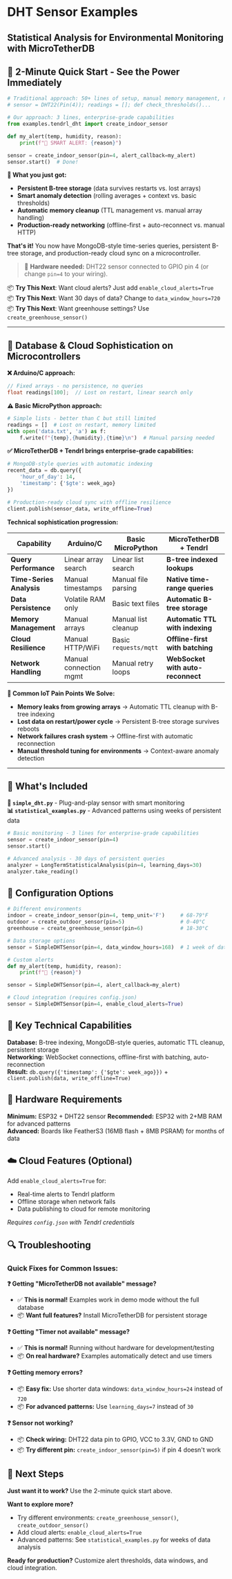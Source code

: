 # DHT Sensor Examples
## Statistical Analysis for Environmental Monitoring with MicroTetherDB

## 🚀 **2-Minute Quick Start - See the Power Immediately**

```python
# Traditional approach: 50+ lines of setup, manual memory management, network handling
# sensor = DHT22(Pin(4)); readings = []; def check_thresholds()...

# Our approach: 3 lines, enterprise-grade capabilities
from examples.tendrl_dht import create_indoor_sensor

def my_alert(temp, humidity, reason):
    print(f"🚨 SMART ALERT: {reason}")

sensor = create_indoor_sensor(pin=4, alert_callback=my_alert)
sensor.start()  # Done!
```

**🎯 What you just got:**
- **Persistent B-tree storage** (data survives restarts vs. lost arrays)
- **Smart anomaly detection** (rolling averages + context vs. basic thresholds)
- **Automatic memory cleanup** (TTL management vs. manual array handling)
- **Production-ready networking** (offline-first + auto-reconnect vs. manual HTTP)

**That's it!** You now have MongoDB-style time-series queries, persistent B-tree storage, and production-ready cloud sync on a microcontroller.

> 📌 **Hardware needed:** DHT22 sensor connected to GPIO pin 4 (or change `pin=4` to your wiring).

📦 **Try This Next**: Want cloud alerts? Just add `enable_cloud_alerts=True`  
📦 **Try This Next**: Want 30 days of data? Change to `data_window_hours=720`  
📦 **Try This Next**: Want greenhouse settings? Use `create_greenhouse_sensor()`  

---

## 🚀 **Database & Cloud Sophistication on Microcontrollers**

**❌ Arduino/C approach:**
```c
// Fixed arrays - no persistence, no queries
float readings[100];  // Lost on restart, linear search only
```

**⚠️ Basic MicroPython approach:**
```python
# Simple lists - better than C but still limited
readings = []  # Lost on restart, memory limited
with open('data.txt', 'a') as f:
    f.write(f"{temp},{humidity},{time}\n")  # Manual parsing needed
```

**✅ MicroTetherDB + Tendrl brings enterprise-grade capabilities:**
```python
# MongoDB-style queries with automatic indexing
recent_data = db.query({
    'hour_of_day': 14,
    'timestamp': {'$gte': week_ago}
})

# Production-ready cloud sync with offline resilience  
client.publish(sensor_data, write_offline=True)
```

**Technical sophistication progression:**

| **Capability** | **Arduino/C** | **Basic MicroPython** | **MicroTetherDB + Tendrl** |
|----------------|---------------|------------------------|----------------------------|
| **Query Performance** | Linear array search | Linear list search | **B-tree indexed lookups** |
| **Time-Series Analysis** | Manual timestamps | Manual file parsing | **Native time-range queries** |
| **Data Persistence** | Volatile RAM only | Basic text files | **Automatic B-tree storage** |
| **Memory Management** | Manual arrays | Manual list cleanup | **Automatic TTL with indexing** |
| **Cloud Resilience** | Manual HTTP/WiFi | Basic `requests/mqtt` | **Offline-first with batching** |
| **Network Handling** | Manual connection mgmt | Manual retry loops | **WebSocket with auto-reconnect** |

**🚫 Common IoT Pain Points We Solve:**
- **Memory leaks from growing arrays** → Automatic TTL cleanup with B-tree indexing
- **Lost data on restart/power cycle** → Persistent B-tree storage survives reboots  
- **Network failures crash system** → Offline-first with automatic reconnection
- **Manual threshold tuning for environments** → Context-aware anomaly detection

---

## 📁 What's Included

**🎯 `simple_dht.py`** - Plug-and-play sensor with smart monitoring  
**📊 `statistical_examples.py`** - Advanced patterns using weeks of persistent data

```python
# Basic monitoring - 3 lines for enterprise-grade capabilities
sensor = create_indoor_sensor(pin=4)
sensor.start()

# Advanced analysis - 30 days of persistent queries
analyzer = LongTermStatisticalAnalysis(pin=4, learning_days=30)
analyzer.take_reading()
```

## 🔧 Configuration Options

```python
# Different environments
indoor = create_indoor_sensor(pin=4, temp_unit='F')     # 68-79°F
outdoor = create_outdoor_sensor(pin=5)                  # 0-40°C  
greenhouse = create_greenhouse_sensor(pin=6)            # 18-30°C

# Data storage options
sensor = SimpleDHTSensor(pin=4, data_window_hours=168)  # 1 week of data

# Custom alerts
def my_alert(temp, humidity, reason):
    print(f"🚨 {reason}")

sensor = SimpleDHTSensor(pin=4, alert_callback=my_alert)

# Cloud integration (requires config.json)
sensor = SimpleDHTSensor(pin=4, enable_cloud_alerts=True)
```

## 🔑 Key Technical Capabilities

**Database:** B-tree indexing, MongoDB-style queries, automatic TTL cleanup, persistent storage  
**Networking:** WebSocket connections, offline-first with batching, auto-reconnection  
**Result:** `db.query({'timestamp': {'$gte': week_ago}})` + `client.publish(data, write_offline=True)`

## 💾 Hardware Requirements

**Minimum:** ESP32 + DHT22 sensor 
**Recommended:** ESP32 with 2+MB RAM for advanced patterns  
**Advanced:** Boards like FeatherS3 (16MB flash + 8MB PSRAM) for months of data

## ☁️ Cloud Features (Optional)

Add `enable_cloud_alerts=True` for:
- Real-time alerts to Tendrl platform
- Offline storage when network fails
- Data publishing to cloud for remote monitoring

*Requires `config.json` with Tendrl credentials*



## 🔍 Troubleshooting

### Quick Fixes for Common Issues:

**❓ Getting "MicroTetherDB not available" message?**
- ✅ **This is normal!** Examples work in demo mode without the full database
- 📦 **Want full features?** Install MicroTetherDB for persistent storage

**❓ Getting "Timer not available" message?**  
- ✅ **This is normal!** Running without hardware for development/testing
- 📦 **On real hardware?** Examples automatically detect and use timers

**❓ Getting memory errors?**
- 📦 **Easy fix:** Use shorter data windows: `data_window_hours=24` instead of `720`
- 📦 **For advanced patterns:** Use `learning_days=7` instead of `30`

**❓ Sensor not working?**
- 📦 **Check wiring:** DHT22 data pin to GPIO, VCC to 3.3V, GND to GND
- 📦 **Try different pin:** `create_indoor_sensor(pin=5)` if pin 4 doesn't work

## 🎯 Next Steps

**Just want it to work?** Use the 2-minute quick start above.

**Want to explore more?**
- Try different environments: `create_greenhouse_sensor()`, `create_outdoor_sensor()`
- Add cloud alerts: `enable_cloud_alerts=True`
- Advanced patterns: See `statistical_examples.py` for weeks of data analysis

**Ready for production?** Customize alert thresholds, data windows, and cloud integration.
